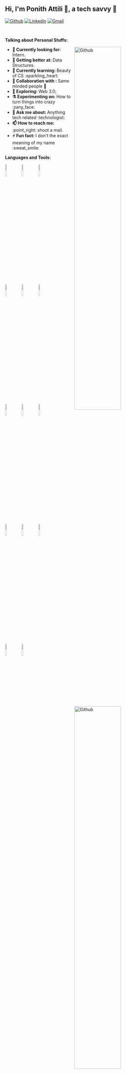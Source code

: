 <!-- Your title -->
## Hi, I'm Ponith Attili 👋, a tech savvy 🚀

<!-- Your badges
You can use the website to generate badges: https://shields.io/
-->

[![Github](https://img.shields.io/badge/-Github-000?style=flat&logo=Github&logoColor=white)](https://github.com/ran93r1210)
[![Linkedin](https://img.shields.io/badge/-LinkedIn-blue?style=flat&logo=Linkedin&logoColor=white)](https://www.linkedin.com/in/ran93r1210)
[![Gmail](https://img.shields.io/badge/-Gmail-c14438?style=flat&logo=Gmail&logoColor=white)](mailto:n160226@rgukt.ac.in)

&nbsp;

<!-- Talking about you -->
**Talking about Personal Stuffs:**

<!-- Any image aligned to the right. Beware the width -->
<img width="55%" align="right" alt="Github" src="https://github.com/ran93r1210/ran93r/blob/main/asset/git-header.svg" />
<ul>
<li>
  <b>🔭 Currently looking for:</b> Intern.
   </li>
  <li>
     <b>🌱 Getting better at:  </b>  Data Structures.
   </li>
   <li>
     <b>🧠 Currently learning:  </b> Beauty of CS :sparkling_heart:
   </li>
  <li>
    <b>👯 Collaboration with : </b> Same minded people 🤝
  </li>
  <li>
     <b>🤔 Exploring: </b> Web 3.0;
   </li>
   <li>
      <b>⚗️ Experimenting on: </b> How to turn things into crazy :zany_face:
   </li>
   <li>
     <b>💬 Ask me about: </b> Anything tech related :technologist:
   </li>
 
   <li>
     <b>📫 How to reach me: </b>:point_right:	 shoot a mail.
   </li>
   
   <li>
     <b>⚡ Fun fact:  </b>I don't the exact meaning of my name :sweat_smile:
   </li>
</ul>

**Languages and Tools:** 

<!-- Your github readme stats
You can use this api: https://github.com/anuraghazra/github-readme-stats
-->
<!-- <img width="55%" align="right" alt="Github" src="https://raw.githubusercontent.com/onimur/.github/master/.resources/git-header.svg" /> -->
 <img width="55%" align="right" alt="Github" src="https://github.com/ran93r1210/ran93r/blob/main/asset/life_balance.gif" />


  <!-- Your languages and tools. Be careful with the alignment. 
  You can use this sites to get logos: https://www.vectorlogo.zone or https://simpleicons.org/
  -->
  <code><img width="10%" src="https://www.vectorlogo.zone/logos/python/python-horizontal.svg"></code>
  <code><img width="10%" src="https://www.vectorlogo.zone/logos/java/java-ar21.svg"></code>
  <code><img width="10%" src="https://www.vectorlogo.zone/logos/php/php-horizontal.svg"></code>
  <br />
  <code><img width="10%" src="https://www.vectorlogo.zone/logos/w3_html5/w3_html5-ar21.svg"></code>
  <code><img width="10%" src="https://www.vectorlogo.zone/logos/w3_css/w3_css-ar21.svg"></code>
  <code><img width="10%" src="https://www.vectorlogo.zone/logos/javascript/javascript-horizontal.svg"></code>
  <br />
  <code><img width="10%" src="https://www.vectorlogo.zone/logos/mysql/mysql-official.svg"></code>
  <code><img width="10%" src="https://www.vectorlogo.zone/logos/sqlite/sqlite-ar21.svg"></code>
  <code><img width="10%" src="https://www.vectorlogo.zone/logos/mongodb/mongodb-ar21.svg"></code>
  <br />
  <code><img width="10%" src="https://www.vectorlogo.zone/logos/djangoproject/djangoproject-ar21.svg"></code>
  <code><img width="10%" src="https://www.vectorlogo.zone/logos/phpmyadmin/phpmyadmin-ar21.svg"></code>
  <code><img width="10%" src="https://www.vectorlogo.zone/logos/google_cloud/google_cloud-ar21.svg"></code>
  <br />
  <code><img width="10%" src="https://www.vectorlogo.zone/logos/git-scm/git-scm-ar21.svg"></code>
  <code><img width="10%" src="https://www.vectorlogo.zone/logos/visualstudio_code/visualstudio_code-ar21.svg"></code>
</p>
